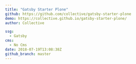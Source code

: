 ```yaml
---
title: "Gatsby Starter Plone"
github: https://github.com/collective/gatsby-starter-plone
demo: https://collective.github.io/gatsby-starter-plone/
author: Collective

ssg:
  - Gatsby
cms:
  - No Cms
date: 2018-07-19T13:08:38Z
github_branch: master
---
```

